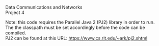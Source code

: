 Data Communications and Networks  
Project 4

Note: this code requires the Parallel Java 2 (PJ2) library in order to run.   
The the classpath must be set accordingly before the code can be compiled.  
PJ2 can be found at this URL: https://www.cs.rit.edu/~ark/pj2.shtml   
